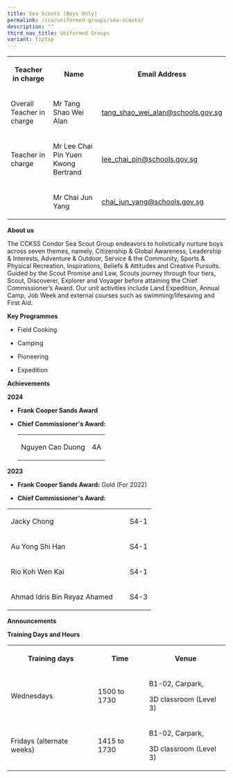 ```yaml
---
title: Sea Scouts (Boys Only)
permalink: /cca/uniformed-groups/sea-scouts/
description: ""
third_nav_title: Uniformed Groups
variant: tiptap
---
```

<table style="minWidth: 75px">
<colgroup>
<col>
<col>
<col>
</colgroup>
<tbody>
<tr>
<th rowspan="1" colspan="1">
<p>Teacher in charge</p>
</th>
<th rowspan="1" colspan="1">
<p>Name</p>
</th>
<th rowspan="1" colspan="1">
<p>Email Address</p>
</th>
</tr>
<tr>
<td rowspan="1" colspan="1">
<p>Overall Teacher in charge</p>
</td>
<td rowspan="1" colspan="1">
<p>Mr Tang Shao Wei Alan</p>
</td>
<td rowspan="1" colspan="1">
<p><a href="mailto:tang_shao_wei_alan@schools.gov.sg" rel="noopener noreferrer nofollow" target="_blank">tang_shao_wei_alan@schools.gov.sg</a>
</p>
</td>
</tr>
<tr>
<td rowspan="1" colspan="1">
<p>Teacher in charge</p>
</td>
<td rowspan="1" colspan="1">
<p>Mr Lee Chai Pin Yuen Kwong Bertrand</p>
</td>
<td rowspan="1" colspan="1">
<p><a href="mailto:lee_chai_pin@schools.gov.sg" rel="noopener noreferrer nofollow" target="_blank">lee_chai_pin@schools.gov.sg</a>
</p>
</td>
</tr>
<tr>
<td rowspan="1" colspan="1">
<p></p>
</td>
<td rowspan="1" colspan="1">
<p>Mr Chai Jun Yang</p>
</td>
<td rowspan="1" colspan="1">
<p><a href="mailto:chai_jun_yang@schools.gov.sg" rel="noopener noreferrer nofollow" target="_blank">chai_jun_yang@schools.gov.sg</a>
</p>
</td>
</tr>
</tbody>
</table>
<p><strong>About us</strong>
</p>
<p>The CCKSS Condor Sea Scout Group endeavors to holistically nurture boys
across seven themes, namely, Citizenship &amp; Global Awareness, Leadership
&amp; Interests, Adventure &amp; Outdoor, Service &amp; the Community,
Sports &amp; Physical Recreation, Inspirations, Beliefs &amp; Attitudes
and Creative Pursuits. Guided by the Scout Promise and Law, Scouts journey
through four tiers, Scout, Discoverer, Explorer and Voyager before attaining
the Chief Commissioner’s Award. Our unit activities include Land Expedition,
Annual Camp, Job Week and external courses such as swimming/lifesaving
and First Aid.</p>
<p><strong>Key Programmes</strong>
</p>
<ul data-tight="true" class="tight">
<li>
<p>Field Cooking</p>
</li>
<li>
<p>Camping</p>
</li>
<li>
<p>Pioneering</p>
</li>
<li>
<p>Expedition</p>
</li>
</ul>
<p><strong>Achievements</strong>
</p>
<p><strong>2024</strong>
</p>
<ul data-tight="true" class="tight">
<li>
<p><strong>Frank Cooper Sands Award</strong>
</p>
</li>
<li>
<p><strong>Chief Commissioner's Award:</strong>
</p>
<table style="minWidth: 50px">
<colgroup>
<col>
<col>
</colgroup>
<tbody>
<tr>
<td rowspan="1" colspan="1">
<p>Nguyen Cao Duong</p>
</td>
<td rowspan="1" colspan="1">
<p>4A</p>
</td>
</tr>
</tbody>
</table>
</li>
</ul>
<p><strong>2023</strong>
</p>
<ul data-tight="true" class="tight">
<li>
<p><strong>Frank Cooper Sands Award:</strong> Gold (For 2022)</p>
</li>
<li>
<p><strong>Chief Commissioner's Award:</strong>
</p>
</li>
</ul>
<table style="minWidth: 50px">
<colgroup>
<col>
<col>
</colgroup>
<tbody>
<tr>
<td rowspan="1" colspan="1">
<p>Jacky Chong&nbsp;&nbsp;&nbsp;&nbsp;&nbsp;&nbsp;&nbsp;&nbsp;&nbsp;&nbsp;&nbsp;&nbsp;&nbsp;&nbsp;&nbsp;&nbsp;&nbsp;&nbsp;&nbsp;&nbsp;&nbsp;&nbsp;&nbsp;&nbsp;&nbsp;&nbsp;&nbsp;&nbsp;&nbsp;&nbsp;&nbsp;&nbsp;&nbsp;&nbsp;&nbsp;&nbsp;&nbsp;</p>
</td>
<td rowspan="1" colspan="1">
<p>S4-1</p>
</td>
</tr>
<tr>
<td rowspan="1" colspan="1">
<p>Au Yong Shi Han&nbsp;&nbsp;&nbsp;&nbsp;&nbsp;&nbsp;&nbsp;&nbsp;&nbsp;&nbsp;&nbsp;&nbsp;&nbsp;&nbsp;&nbsp;&nbsp;&nbsp;&nbsp;&nbsp;&nbsp;&nbsp;&nbsp;&nbsp;&nbsp;&nbsp;&nbsp;&nbsp;&nbsp;&nbsp;&nbsp;</p>
</td>
<td rowspan="1" colspan="1">
<p>S4-1</p>
</td>
</tr>
<tr>
<td rowspan="1" colspan="1">
<p>Rio Koh Wen Kai&nbsp;&nbsp;&nbsp;&nbsp;&nbsp;&nbsp;&nbsp;&nbsp;&nbsp;&nbsp;&nbsp;&nbsp;&nbsp;&nbsp;&nbsp;&nbsp;&nbsp;&nbsp;&nbsp;&nbsp;&nbsp;&nbsp;&nbsp;&nbsp;&nbsp;&nbsp;&nbsp;&nbsp;</p>
</td>
<td rowspan="1" colspan="1">
<p>S4-1</p>
</td>
</tr>
<tr>
<td rowspan="1" colspan="1">
<p>Ahmad Idris Bin Reyaz Ahamed&nbsp;</p>
</td>
<td rowspan="1" colspan="1">
<p>S4-3</p>
</td>
</tr>
</tbody>
</table>
<p><strong>Announcements</strong>
</p>
<p><strong>Training Days and Hours</strong>
</p>
<table style="minWidth: 75px">
<colgroup>
<col>
<col>
<col>
</colgroup>
<tbody>
<tr>
<th rowspan="1" colspan="1">
<p>Training days</p>
</th>
<th rowspan="1" colspan="1">
<p>Time</p>
</th>
<th rowspan="1" colspan="1">
<p>Venue</p>
</th>
</tr>
<tr>
<td rowspan="1" colspan="1">
<p>Wednesdays</p>
</td>
<td rowspan="1" colspan="1">
<p>1500 to 1730</p>
</td>
<td rowspan="1" colspan="1">
<p>B1-02, Carpark,</p>
<p>3D classroom (Level 3)</p>
</td>
</tr>
<tr>
<td rowspan="1" colspan="1">
<p>Fridays (alternate weeks)</p>
</td>
<td rowspan="1" colspan="1">
<p>1415 to 1730</p>
</td>
<td rowspan="1" colspan="1">
<p>B1-02, Carpark,</p>
<p>3D classroom (Level 3)</p>
</td>
</tr>
</tbody>
</table>
<p></p>